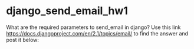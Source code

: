 # django_send_email_hw1

What are the required parameters to send_email in django? Use this link https://docs.djangoproject.com/en/2.1/topics/email/ to find the answer and post it below:
